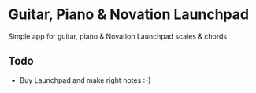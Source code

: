 Guitar, Piano &amp; Novation Launchpad
======================================

Simple app for guitar, piano &amp; Novation Launchpad scales &amp; chords

## Todo

* Buy Launchpad and make right notes :-)